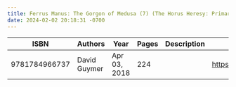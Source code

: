 ```yaml
---
title: Ferrus Manus: The Gorgon of Medusa (7) (The Horus Heresy: Primarchs)
date: 2024-02-02 20:18:31 -0700
---
```


| ISBN        | Authors      | Year    | Pages    | Description    | URL   |
| ----------- | ------------ | ------- | -------- | -------------- | ----- |
| 9781784966737  | David Guymer| Apr 03, 2018| 224| |https://openlibrary.org/books/OL27292836M/Ferrus_Manus_The_Gorgon_of_Medusa_(7)_(The_Horus_Heresy_Primarchs)|    